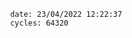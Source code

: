 

                date: 23/04/2022 12:22:37
                cycles: 64320

                         